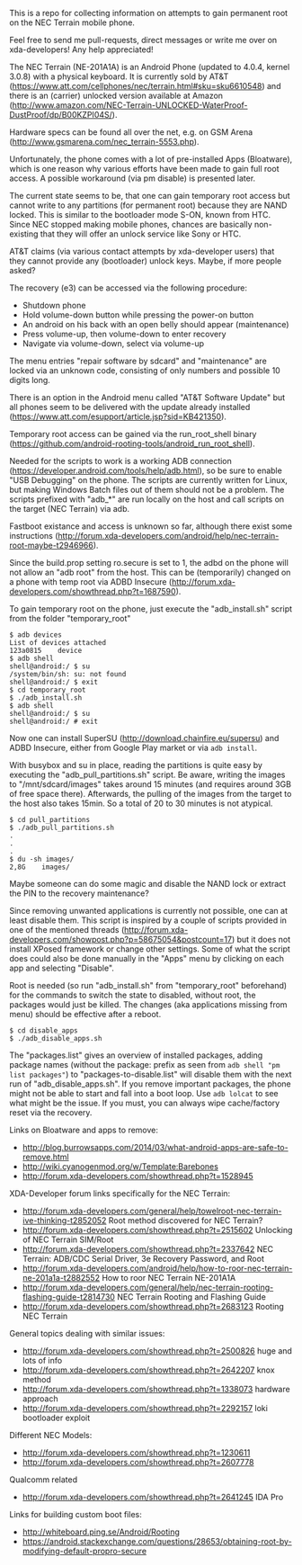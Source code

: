 This is a repo for collecting information on attempts to gain permanent root on the NEC Terrain mobile phone.

Feel free to send me pull-requests, direct messages or write me over on xda-developers! Any help appreciated!

The NEC Terrain (NE-201A1A) is an Android Phone (updated to 4.0.4, kernel 3.0.8) with a physical keyboard. It is currently sold by AT&T (https://www.att.com/cellphones/nec/terrain.html#sku=sku6610548) and there is an (carrier) unlocked version available at Amazon (http://www.amazon.com/NEC-Terrain-UNLOCKED-WaterProof-DustProof/dp/B00KZPI04S/).

Hardware specs can be found all over the net, e.g. on GSM Arena (http://www.gsmarena.com/nec_terrain-5553.php).

Unfortunately, the phone comes with a lot of pre-installed Apps (Bloatware), which is one reason why various efforts have been made to gain full root access. A possible workaround (via pm disable) is presented later.

The current state seems to be, that one can gain temporary root access but cannot write to any partitions (for permanent root) because they are NAND locked. This is similar to the bootloader mode S-ON, known from HTC. Since NEC stopped making mobile phones, chances are basically non-existing that they will offer an unlock service like Sony or HTC.

AT&T claims (via various contact attempts by xda-developer users) that they cannot provide any (bootloader) unlock keys. Maybe, if more people asked?

The recovery (e3) can be accessed via the following procedure:
* Shutdown phone
* Hold volume-down button while pressing the power-on button
* An android on his back with an open belly should appear (maintenance)
* Press volume-up, then volume-down to enter recovery
* Navigate via volume-down, select via volume-up

The menu entries "repair software by sdcard" and "maintenance" are locked via an unknown code, consisting of only numbers and possible 10 digits long.

There is an option in the Android menu called "AT&T Software Update" but all phones seem to be delivered with the update already installed (https://www.att.com/esupport/article.jsp?sid=KB421350).

Temporary root access can be gained via the run_root_shell binary (https://github.com/android-rooting-tools/android_run_root_shell).

Needed for the scripts to work is a working ADB connection (https://developer.android.com/tools/help/adb.html), so be sure to enable "USB Debugging" on the phone. The scripts are currently written for Linux, but making Windows Batch files out of them should not be a problem. The scripts prefixed with "adb_*" are run locally on the host and call scripts on the target (NEC Terrain) via adb.

Fastboot existance and access is unknown so far, although there exist some instructions (http://forum.xda-developers.com/android/help/nec-terrain-root-maybe-t2946966).

Since the build.prop setting ro.secure is set to 1, the adbd on the phone will not allow an "adb root" from the host. This can be (temporarily) changed on a phone with temp root via ADBD Insecure (http://forum.xda-developers.com/showthread.php?t=1687590).

To gain temporary root on the phone, just execute the "adb_install.sh" script from the folder "temporary_root"

```
$ adb devices
List of devices attached 
123a0815    device
$ adb shell
shell@android:/ $ su
/system/bin/sh: su: not found
shell@android:/ $ exit
$ cd temporary_root
$ ./adb_install.sh
$ adb shell
shell@android:/ $ su
shell@android:/ # exit
```
Now one can install SuperSU (http://download.chainfire.eu/supersu) and ADBD Insecure, either from Google Play market or via `adb install`.

With busybox and su in place, reading the partitions is quite easy by executing the "adb_pull_partitions.sh" script. Be aware, writing the images to "/mnt/sdcard/images" takes around 15 minutes (and requires around 3GB of free space there). Afterwards, the pulling of the images from the target to the host also takes 15min. So a total of 20 to 30 minutes is not atypical.

```
$ cd pull_partitions
$ ./adb_pull_partitions.sh
.
.
.
$ du -sh images/
2,8G    images/
```

Maybe someone can do some magic and disable the NAND lock or extract the PIN to the recovery maintenance?

Since removing unwanted applications is currently not possible, one can at least disable them. This script is inspired by a couple of scripts provided in one of the mentioned threads (http://forum.xda-developers.com/showpost.php?p=58675054&postcount=17) but it does not install XPosed framework or change other settings. Some of what the script does could also be done manually in the "Apps" menu by clicking on each app and selecting "Disable".

 Root is needed (so run "adb_install.sh" from "temporary_root" beforehand) for the commands to switch the state to disabled, without root, the packages would just be killed. The changes (aka applications missing from menu) should be effective after a reboot.

```
$ cd disable_apps
$ ./adb_disable_apps.sh
```

The "packages.list" gives an overview of installed packages, adding package names (without the package: prefix as seen from `adb shell "pm list packages"`) to "packages-to-disable.list" will disable them with the next run of "adb_disable_apps.sh". If you remove important packages, the phone might not be able to start and fall into a boot loop. Use `adb lolcat` to see what might be the issue. If you must, you can always wipe cache/factory reset via the recovery.

Links on Bloatware and apps to remove:
* http://blog.burrowsapps.com/2014/03/what-android-apps-are-safe-to-remove.html
* http://wiki.cyanogenmod.org/w/Template:Barebones
* http://forum.xda-developers.com/showthread.php?t=1528945

XDA-Developer forum links specifically for the NEC Terrain:
* http://forum.xda-developers.com/general/help/towelroot-nec-terrain-ive-thinking-t2852052 Root method discovered for NEC Terrain?
* http://forum.xda-developers.com/showthread.php?t=2515602 Unlocking of NEC Terrain SIM/Root 
* http://forum.xda-developers.com/showthread.php?t=2337642 NEC Terrain: ADB/CDC Serial Driver, 3e Recovery Password, and Root
* http://forum.xda-developers.com/android/help/how-to-roor-nec-terrain-ne-201a1a-t2882552 How to roor NEC Terrain NE-201A1A
* http://forum.xda-developers.com/general/help/nec-terrain-rooting-flashing-guide-t2814730 NEC Terrain Rooting and Flashing Guide
* http://forum.xda-developers.com/showthread.php?t=2683123 Rooting NEC Terrain

General topics dealing with similar issues:
* http://forum.xda-developers.com/showthread.php?t=2500826 huge and lots of info
* http://forum.xda-developers.com/showthread.php?t=2642207 knox method
* http://forum.xda-developers.com/showthread.php?t=1338073 hardware approach
* http://forum.xda-developers.com/showthread.php?t=2292157 loki bootloader exploit

Different NEC Models:
* http://forum.xda-developers.com/showthread.php?t=1230611
* http://forum.xda-developers.com/showthread.php?t=2607778

Qualcomm related
* http://forum.xda-developers.com/showthread.php?t=2641245 IDA Pro

Links for building custom boot files:
* http://whiteboard.ping.se/Android/Rooting
* https://android.stackexchange.com/questions/28653/obtaining-root-by-modifying-default-propro-secure



